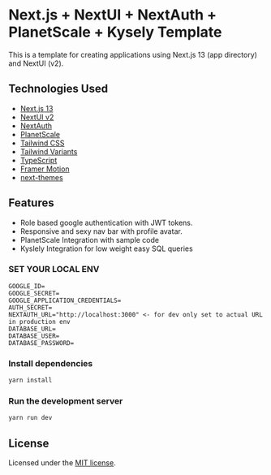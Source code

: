 # Next.js + NextUI + NextAuth + PlanetScale + Kysely Template

This is a template for creating applications using Next.js 13 (app directory) and NextUI (v2).

## Technologies Used

- [Next.js 13](https://nextjs.org/docs/getting-started)
- [NextUI v2](https://nextui-docs-v2.vercel.app/)
- [NextAuth](https://next-auth.js.org/)
- [PlanetScale](https://planetscale.com/docs/tutorials/planetscale-quick-start-guide)
- [Tailwind CSS](https://tailwindcss.com/)
- [Tailwind Variants](https://tailwind-variants.org)
- [TypeScript](https://www.typescriptlang.org/)
- [Framer Motion](https://www.framer.com/motion/)
- [next-themes](https://github.com/pacocoursey/next-themes)

## Features
- Role based google authentication with JWT tokens.
- Responsive and sexy nav bar with profile avatar.
- PlanetScale Integration with sample code
- Kyslely Integration for low weight easy SQL queries

### SET YOUR LOCAL ENV
```
GOOGLE_ID=
GOOGLE_SECRET=
GOOGLE_APPLICATION_CREDENTIALS=
AUTH_SECRET=
NEXTAUTH_URL="http://localhost:3000" <- for dev only set to actual URL in production env
DATABASE_URL=
DATABASE_USER=
DATABASE_PASSWORD=
```

### Install dependencies

```bash
yarn install
```

### Run the development server

```bash
yarn run dev
```

## License

Licensed under the [MIT license](https://github.com/nextui-org/next-app-template/blob/main/LICENSE).
